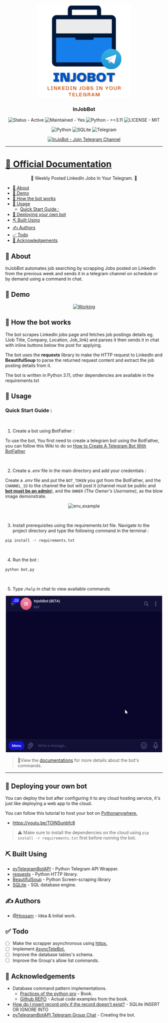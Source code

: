 <p align="center">
  <a href="" rel="noopener">
 <img width=300px height=300px src="src\images\bot_logo.png" alt="Bot logo"></a>
</p>
 
<h3 align="center">InJobBot</h3>
<div align="center">

  ![Status - Active](https://img.shields.io/badge/Status-Active-2ea44f?logo=Cachet&logoColor=green)
  ![Maintained - Yes](https://img.shields.io/badge/Maintained-Yes-2ea44f)
  ![Python - >=3.11](https://img.shields.io/badge/Python->=3.11-blue?logo=Python)
  ![LICENSE - MIT](https://img.shields.io/badge/LICENSE-MIT-yellow)

  ![Python](https://img.shields.io/badge/python-3670A0?style=for-the-badge&logo=python&logoColor=ffdd54)
  ![SQLite](https://img.shields.io/badge/sqlite-%2307405e.svg?style=for-the-badge&logo=sqlite&logoColor=white)
  ![Telegram](https://img.shields.io/badge/Telegram-2CA5E0?style=for-the-badge&logo=telegram&logoColor=white)

  [![InJoBot - Join Telegram Channel](https://img.shields.io/badge/InJoBot-Join_Telegram_Channel-blue?style=for-the-badge&logo=telegram)](https://t.me/itsinjobbot)

</div>

---

# [📄 Official Documentation](https://hossam-elshabory.github.io/InJobBot) <!-- omit from toc -->

<p align="center"> 🤖 Weekly Posted LinkedIn Jobs In Your Telegram. 🤖
    <br> 
</p>

- [🧐 About ](#-about-)
- [🎥 Demo ](#-demo-)
- [💭 How the bot works ](#-how-the-bot-works-)
- [🎈 Usage ](#-usage-)
  - [Quick Start Guide :](#quick-start-guide-)
- [🚀 Deploying your own bot ](#-deploying-your-own-bot-)
- [⛏️ Built Using ](#️-built-using-)
- [✍️ Authors ](#️-authors-)
- [✅ Todo ](#-todo-)
- [🎉 Acknowledgements ](#-acknowledgements-)

## 🧐 About <a name = "about"></a>
InJobBot automates job searching by scrapping Jobs posted on LinkedIn from the previous week and sends it in a telegram channel on schedule or by demand using a command in chat.

## 🎥 Demo <a name = "demo"></a>
<p align="center">
  <a href="" rel="noopener">
 <img width=500px height=500px src="src\images\example.gif" alt="Working"></a>
</p>

## 💭 How the bot works <a name = "working"></a>

The bot scrapes LinkedIn jobs page and fetches job postings details eg. (Job Title, Company, Location, Job_link) and parses it then sends it in chat with inline buttons below the post for applying.

The bot uses the **requests** library to make the HTTP request to LinkedIn and **BeautifulSoup** to parse the returned request content and extract the job posting details from it.

The bot is written in Python 3.11, other dependencies are available in the requirements.txt

## 🎈 Usage <a name = "usage"></a>

### Quick Start Guide :

<br>

1. Create a bot using BotFather :

To use the bot, You first need to create a telegram bot using
the BotFather, you can follow this Wiki to do so [How to Create A Telegram Bot With BotFather](https://hossam-elshabory.github.io/InJobBot/0.1/01_Tutorial%20-%20User%20Guide/01_creating_bot_token/)

<br>

2. Create a *.env* file in the main directory and add your credentials : 

Create a *.env* file and put the `BOT_TOKEN` you got from the BotFather, and the `CHANNEL_ID` to the channel the bot will post it (channel must be public and **<ins>bot must be an admin</ins>**), and the `OWNER` *(The Owner's Username)*, as the blow image demonstrate.

<div align="center">

![env_example](https://github.com/hossam-elshabory/InJobBot/blob/main/src/images/env_file_example.png) 

</div>

<br>

3. Install prerequisites using the requirements.txt file.
Navigate to the project directory and type the following command in the terminal :

```bash
pip install -r requirements.txt
```

<br>

4. Run the bot :

```bash
python bot.py
```
<br>

5. Type `/help` in chat to view available commands

<p align="center">
  <a href="" rel="noopener">
 <img width=500px height=500px src="src\images\help_command_owner.gif" alt="help command"></a>
</p>

> 🛑View the [documentations](https://hossam-elshabory.github.io/InJobBot/0.1/) for more details about the bot's commands.
***

## 🚀 Deploying your own bot <a name = "deployment"></a>
You can deploy the bot after configuring it to any cloud hosting service, it's just like deploying a web app to the cloud.

You can follow this tutorial to host your bot on [Pythonanywhere.](https://www.pythonanywhere.com)
  - https://youtu.be/TOlNSunbfc8

> ⚠ Make sure to install the dependencies on the cloud using `pip install -r requirements.txt` first before running the bot.

## ⛏️ Built Using <a name = "built_using"></a>
+ [pyTelegramBotAPI](https://pypi.org/project/pyTelegramBotAPI/) - Python Telegram API Wrapper.
+ [requests](https://pypi.org/project/requests/) - Python HTTP library.
+ [BeautifulSoup](https://pypi.org/project/beautifulsoup4/) - Python Screen-scraping library
+ [SQLite](https://www.sqlite.org/about.html) - SQL database engine.

## ✍️ Authors <a name = "authors"></a>
+ [@Hossam](https://github.com/hossam-elshabory) - Idea & Initial work.

## ✅ Todo <a name = "TODO"></a>
- [ ] Make the scrapper asynchronous using [httpx.](https://www.python-httpx.org)
- [ ] Implement [AsyncTeleBot.](https://pytba.readthedocs.io/en/latest/async_version/index.html)
- [ ] Improve the database tables's schema.
- [ ] Improve the Group's allow list commands.

## 🎉 Acknowledgements <a name = "acknowledgement"></a>
+ Database command pattern implementations.
  + [Practices of the python pro](https://www.amazon.com/Practices-Python-Pro-Dane-Hillard/dp/1617296082) - Book.
  + [Github REPO](https://github.com/daneah/practices-of-the-python-pro/tree/98bd0a1273d3a3d75f20069cc38d112ea09e6cec/ch10) - Actual code examples from the book. 
+ [How do I insert record only if the record doesn't exist?](https://dba.stackexchange.com/questions/189058/how-do-i-insert-record-only-if-the-record-doesnt-exist) - SQLite INSERT OR IGNORE INTO 
+ [pyTelegramBotAPI Telegram Group Chat](t.me/pyTelegramBotAPI) - Creating the bot.
